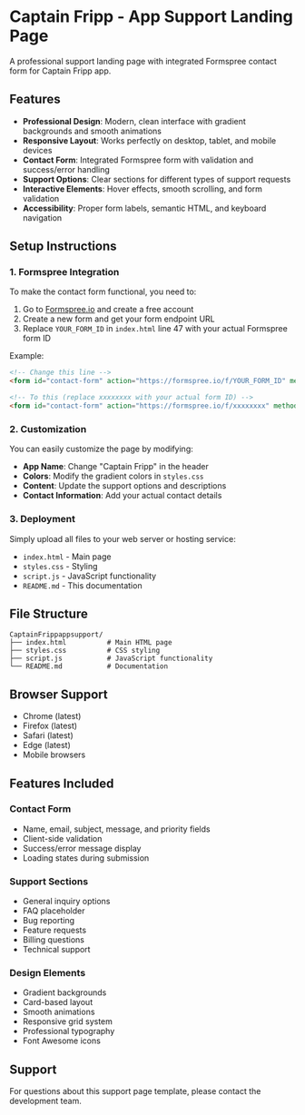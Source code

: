 # Captain Fripp - App Support Landing Page

A professional support landing page with integrated Formspree contact form for Captain Fripp app.

## Features

- **Professional Design**: Modern, clean interface with gradient backgrounds and smooth animations
- **Responsive Layout**: Works perfectly on desktop, tablet, and mobile devices
- **Contact Form**: Integrated Formspree form with validation and success/error handling
- **Support Options**: Clear sections for different types of support requests
- **Interactive Elements**: Hover effects, smooth scrolling, and form validation
- **Accessibility**: Proper form labels, semantic HTML, and keyboard navigation

## Setup Instructions

### 1. Formspree Integration

To make the contact form functional, you need to:

1. Go to [Formspree.io](https://formspree.io) and create a free account
2. Create a new form and get your form endpoint URL
3. Replace `YOUR_FORM_ID` in `index.html` line 47 with your actual Formspree form ID

Example:
```html
<!-- Change this line -->
<form id="contact-form" action="https://formspree.io/f/YOUR_FORM_ID" method="POST" class="contact-form">

<!-- To this (replace xxxxxxxx with your actual form ID) -->
<form id="contact-form" action="https://formspree.io/f/xxxxxxxx" method="POST" class="contact-form">
```

### 2. Customization

You can easily customize the page by modifying:

- **App Name**: Change "Captain Fripp" in the header
- **Colors**: Modify the gradient colors in `styles.css`
- **Content**: Update the support options and descriptions
- **Contact Information**: Add your actual contact details

### 3. Deployment

Simply upload all files to your web server or hosting service:

- `index.html` - Main page
- `styles.css` - Styling
- `script.js` - JavaScript functionality
- `README.md` - This documentation

## File Structure

```
CaptainFrippappsupport/
├── index.html          # Main HTML page
├── styles.css          # CSS styling
├── script.js           # JavaScript functionality
└── README.md           # Documentation
```

## Browser Support

- Chrome (latest)
- Firefox (latest)
- Safari (latest)
- Edge (latest)
- Mobile browsers

## Features Included

### Contact Form
- Name, email, subject, message, and priority fields
- Client-side validation
- Success/error message display
- Loading states during submission

### Support Sections
- General inquiry options
- FAQ placeholder
- Bug reporting
- Feature requests
- Billing questions
- Technical support

### Design Elements
- Gradient backgrounds
- Card-based layout
- Smooth animations
- Responsive grid system
- Professional typography
- Font Awesome icons

## Support

For questions about this support page template, please contact the development team.
